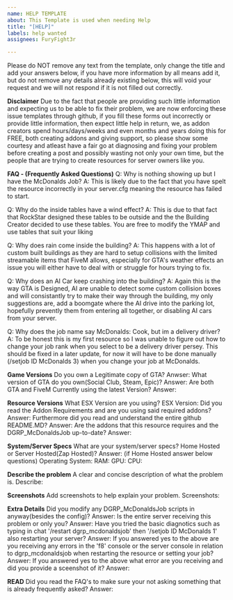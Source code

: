 ```yaml
---
name: HELP TEMPLATE
about: This Template is used when needing Help
title: "[HELP]"
labels: help wanted
assignees: FuryFight3r

---
```


Please do NOT remove any text from the template, only change the title and add your answers below, if you have more information by all means add it, but do not remove any details already existing below, this will void your request and we will not respond if it is not filled out correctly.

**Disclaimer**
Due to the fact that people are providing such little information and expecting us to be able to fix their problem, we are now enforcing these issue templates through github, if you fill these forms out incorrectly or provide little information, then expect little help in return, we, as addon creators spend hours/days/weeks and even months and years doing this for FREE, both creating addons and giving support, so please show some courtesy and atleast have a fair go at diagnosing and fixing your problem before creating a post and possibly wasting not only your own time, but the people that are trying to create resources for server owners like you. 

**FAQ - (Frequently Asked Questions)**
Q: Why is nothing showing up but I have the McDonalds Job?
A: This is likely due to the fact that you have spelt the resource incorrectly in your server.cfg meaning the resource has failed to start.

Q: Why do the inside tables have a wind effect?
A: This is due to that fact that RockStar designed these tables to be outside and the the Building Creator decided to use these tables. You are free to modify the YMAP and use tables that suit your liking

Q: Why does rain come inside the building?
A: This happens with a lot of custom built buildings as they are hard to setup collisions with the limited streamable items that FiveM allows, especially for GTA's weather effects an issue you will either have to deal with or struggle for hours trying to fix.

Q: Why does an AI Car keep crashing into the building?
A: Again this is the way GTA is Designed, AI are unable to detect some custom collision boxes and will consistantly try to make their way through the building, my only suggestions are, add a boomgate where the AI drive into the parking lot, hopefully prevently them from entering all together, or disabling AI cars from your server.

Q: Why does the job name say McDonalds: Cook, but im a delivery driver?
A: To be honest this is my first resource so I was unable to figure out how to change your job rank when you select to be a delivery driver persey. This should be fixed in a later update, for now it will have to be done manually (/setjob ID McDonalds 3) when you change your job at McDonalds.

**Game Versions**
Do you own a Legitimate copy of GTA?
Anwser:
What version of GTA do you own(Social Club, Steam, Epic)?
Answer:
Are both GTA and FiveM Currently using the latest Version?
Answer:

**Resource Versions**
What ESX Version are you using?
ESX Version: 
Did you read the Addon Requirements and are you using said required addons?
Answer:
Furthermore did you read and understand the entire github README.MD?
Answer:
Are the addons that this resource requires and the DGRP_McDonaldsJob up-to-date?
Answer:

**System/Server Specs**
What are your system/server specs?
Home Hosted or Server Hosted(Zap Hosted)?
Answer:
(if Home Hosted answer below questions)
Operating System:
RAM:
GPU:
CPU:

**Describe the problem**
A clear and concise description of what the problem is.
Describe:

**Screenshots**
Add screenshots to help explain your problem.
Screenshots:

**Extra Details**
Did you modify any DGRP_McDonaldsJob scripts in anyway(besides the config)?
Answer:
Is the entire server receiving this problem or only you?
Answer:
Have you tried the basic diagnotics such as typing in chat '/restart dgrp_mcdonaldsjob' then '/setjob ID McDonalds 1' also restarting your server?
Answer:
If you answered yes to the above are you receiving any errors in the 'f8' console or the server console in relation to dgrp_mcdonaldsjob when restarting the resource or setting your job?
Answer:
If you answered yes to the above what error are you receiving and did you provide a sceenshot of it?
Answer:

**READ**
Did you read the FAQ's to make sure your not asking something that is already frequently asked?
Answer:
